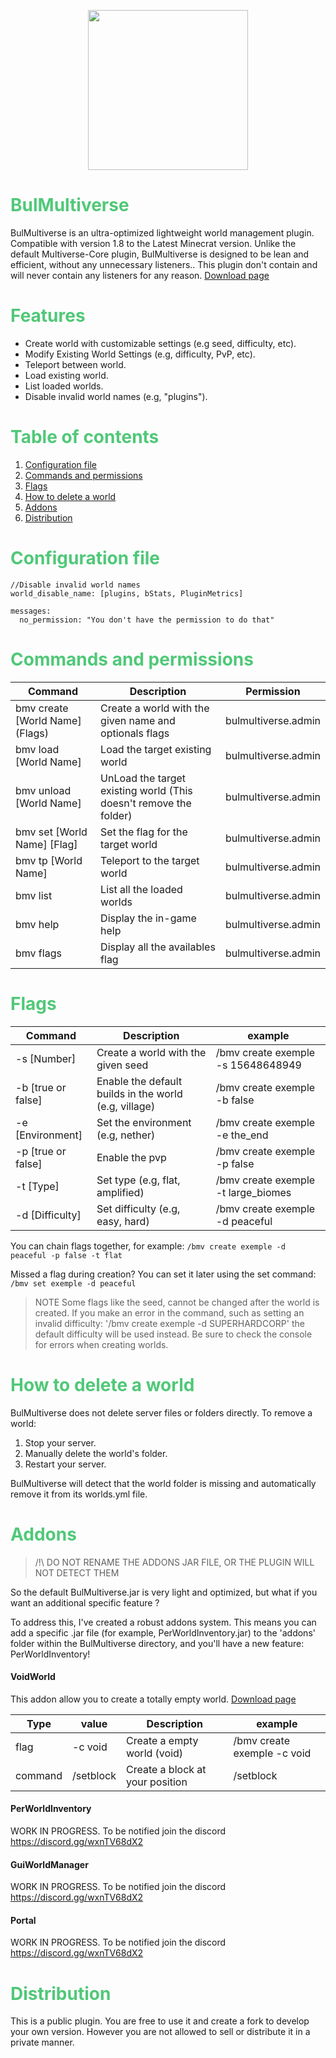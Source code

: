 <p align="center">
    <img src="https://i.goopics.net/77bvma.png" width="256">
</p>

<h1 style="color:#50C878;">BulMultiverse</h1>

BulMultiverse is an ultra-optimized lightweight world management plugin. Compatible with version 1.8 to the Latest Minecrat version. Unlike the default Multiverse-Core plugin, BulMultiverse is designed to be lean and efficient, without any unnecessary listeners.. This plugin don't contain and will never contain any listeners for any reason.
[Download page](https://www.spigotmc.org/resources/118884/ "Click to download")

<h1 style="color:#50C878;">Features</h1>

- Create world with customizable settings (e.g seed, difficulty, etc).
- Modify Existing World Settings (e.g, difficulty, PvP, etc).
- Teleport between world.
- Load existing world.
- List loaded worlds.
- Disable invalid world names (e.g, "plugins").

<h1 style="color:#50C878;">Table of contents</h1>

1. [Configuration file](#configuration-file)
2. [Commands and permissions](#commands-and-permissions)
3. [Flags](#flags)
4. [How to delete a world](#how-to-delete-a-world)
5. [Addons](#addons)
6. [Distribution](#distribution)

<h1 id="configuration-file" style="color:#50C878;">Configuration file</h1>

```
//Disable invalid world names
world_disable_name: [plugins, bStats, PluginMetrics]

messages:   
  no_permission: "You don't have the permission to do that"
```

<h1 id="commands-and-permissions" style="color:#50C878;">Commands and permissions</h1>

| Command                         | Description                                                       | Permission          |
|---------------------------------|-------------------------------------------------------------------|---------------------|
| bmv create [World Name] (Flags) | Create a world with the given name and optionals flags            | bulmultiverse.admin |
| bmv load [World Name]           | Load the target existing world                                    | bulmultiverse.admin |
| bmv unload [World Name]         | UnLoad the target existing world (This doesn't remove the folder) | bulmultiverse.admin |
| bmv set [World Name] [Flag]     | Set the flag for the target world                                 | bulmultiverse.admin |
| bmv tp [World Name]             | Teleport to the target world                                      | bulmultiverse.admin |
| bmv list                        | List all the loaded worlds                                        | bulmultiverse.admin |
| bmv help                        | Display the in-game help                                          | bulmultiverse.admin |
| bmv flags                       | Display all the availables flag                                   | bulmultiverse.admin |

<h1 id="flags" style="color:#50C878;">Flags</h1>

| Command            | Description                                           | example                             |
|--------------------|-------------------------------------------------------|-------------------------------------|
| -s [Number]        | Create a world with the given seed                    | /bmv create exemple -s 15648648949  |
| -b [true or false] | Enable the default builds in the world (e.g, village) | /bmv create exemple -b false        |
| -e [Environment]   | Set the environment (e.g, nether)                     | /bmv create exemple -e the_end      |
| -p [true or false] | Enable the pvp                                        | /bmv create exemple -p false        |
| -t [Type]          | Set type (e.g, flat, amplified)                       | /bmv create exemple -t large_biomes |
| -d [Difficulty]    | Set difficulty (e.g, easy, hard)                      | /bmv create exemple -d peaceful     |

You can chain flags together, for example:
`/bmv create exemple -d peaceful -p false -t flat`

Missed a flag during creation? You can set it later using the set command:
`/bmv set exemple -d peaceful`
> NOTE
> Some flags like the seed, cannot be changed after the world is created. If you make an error in the command, such as setting an invalid difficulty:
'/bmv create exemple -d SUPERHARDCORP'
the default difficulty will be used instead. Be sure to check the console for errors when creating worlds.

<h1 id="how-to-delete-a-world" style="color:#50C878;">How to delete a world</h1>

BulMultiverse does not delete server files or folders directly. To remove a world:
1. Stop your server.
2. Manually delete the world's folder.
3. Restart your server.

BulMultiverse will detect that the world folder is missing and automatically remove it from its worlds.yml file.

<h1 id="addons" style="color:#50C878;">Addons</h1>

> /!\ DO NOT RENAME THE ADDONS JAR FILE, OR THE PLUGIN WILL NOT DETECT THEM

So the default BulMultiverse.jar is very light and optimized, but what if you want an additional specific feature ?

To address this, I've created a robust addons system. This means you can add a specific .jar file (for example, PerWorldInventory.jar)
to the 'addons' folder within the BulMultiverse directory, and you'll have a new feature: PerWorldInventory!

#### VoidWorld

This addon allow you to create a totally empty world. [Download page](https://www.spigotmc.org/resources/118884/ "Click to download")

| Type    | value     | Description                     | example                     |
|---------|-----------|---------------------------------|-----------------------------|
| flag    | -c void   | Create a empty world (void)     | /bmv create exemple -c void |
| command | /setblock | Create a block at your position | /setblock                   |

#### PerWorldInventory

WORK IN PROGRESS. To be notified join the discord https://discord.gg/wxnTV68dX2

#### GuiWorldManager

WORK IN PROGRESS. To be notified join the discord https://discord.gg/wxnTV68dX2

#### Portal

WORK IN PROGRESS. To be notified join the discord https://discord.gg/wxnTV68dX2

<h1 id="distribution" style="color:#50C878;">Distribution</h1>

This is a public plugin. You are free to use it and create a fork to develop your own version. However you are not allowed to sell or distribute it in a private manner.